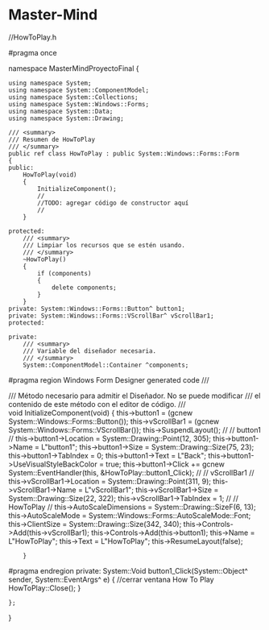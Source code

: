 # Master-Mind

//HowToPlay.h

#pragma once

namespace MasterMindProyectoFinal {

	using namespace System;
	using namespace System::ComponentModel;
	using namespace System::Collections;
	using namespace System::Windows::Forms;
	using namespace System::Data;
	using namespace System::Drawing;

	/// <summary>
	/// Resumen de HowToPlay
	/// </summary>
	public ref class HowToPlay : public System::Windows::Forms::Form
	{
	public:
		HowToPlay(void)
		{
			InitializeComponent();
			//
			//TODO: agregar código de constructor aquí
			//
		}

	protected:
		/// <summary>
		/// Limpiar los recursos que se estén usando.
		/// </summary>
		~HowToPlay()
		{
			if (components)
			{
				delete components;
			}
		}
	private: System::Windows::Forms::Button^ button1;
	private: System::Windows::Forms::VScrollBar^ vScrollBar1;
	protected:

	private:
		/// <summary>
		/// Variable del diseñador necesaria.
		/// </summary>
		System::ComponentModel::Container ^components;

#pragma region Windows Form Designer generated code
		/// <summary>
		/// Método necesario para admitir el Diseñador. No se puede modificar
		/// el contenido de este método con el editor de código.
		/// </summary>
		void InitializeComponent(void)
		{
			this->button1 = (gcnew System::Windows::Forms::Button());
			this->vScrollBar1 = (gcnew System::Windows::Forms::VScrollBar());
			this->SuspendLayout();
			// 
			// button1
			// 
			this->button1->Location = System::Drawing::Point(12, 305);
			this->button1->Name = L"button1";
			this->button1->Size = System::Drawing::Size(75, 23);
			this->button1->TabIndex = 0;
			this->button1->Text = L"Back";
			this->button1->UseVisualStyleBackColor = true;
			this->button1->Click += gcnew System::EventHandler(this, &HowToPlay::button1_Click);
			// 
			// vScrollBar1
			// 
			this->vScrollBar1->Location = System::Drawing::Point(311, 9);
			this->vScrollBar1->Name = L"vScrollBar1";
			this->vScrollBar1->Size = System::Drawing::Size(22, 322);
			this->vScrollBar1->TabIndex = 1;
			// 
			// HowToPlay
			// 
			this->AutoScaleDimensions = System::Drawing::SizeF(6, 13);
			this->AutoScaleMode = System::Windows::Forms::AutoScaleMode::Font;
			this->ClientSize = System::Drawing::Size(342, 340);
			this->Controls->Add(this->vScrollBar1);
			this->Controls->Add(this->button1);
			this->Name = L"HowToPlay";
			this->Text = L"HowToPlay";
			this->ResumeLayout(false);

		}
#pragma endregion
	private: System::Void button1_Click(System::Object^ sender, System::EventArgs^ e)
	{
		//cerrar ventana How To Play
		HowToPlay::Close();
	}

	};
}
